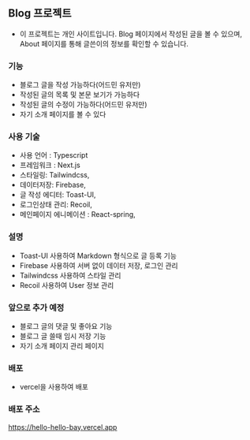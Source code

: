 ## Blog 프로젝트

- 이 프로젝트는 개인 사이트입니다. Blog 페이지에서 작성된 글을 볼 수 있으며, About 페이지를 통해 글쓴이의 정보를 확인할 수 있습니다.

### 기능

- 블로그 글을 작성 가능하다(어드민 유저만)
- 작성된 글의 목록 및 본문 보기가 가능하다
- 작성된 글의 수정이 가능하다(어드민 유저만)
- 자기 소개 페이지를 볼 수 있다

### 사용 기술

- 사용 언어 : Typescript
- 프레임워크 : Next.js
- 스타일링: Tailwindcss,
- 데이터저장: Firebase,
- 글 작성 에디터: Toast-UI,
- 로그인상태 관리: Recoil,
- 메인페이지 에니메이션 : React-spring,

### 설명

- Toast-UI 사용하여 Markdown 형식으로 글 등록 기능
- Firebase 사용하여 서버 없이 데이터 저장, 로그인 관리
- Tailwindcss 사용하여 스타일 관리
- Recoil 사용하여 User 정보 관리

### 앞으로 추가 예정

- 블로그 글의 댓글 및 좋아요 기능
- 블로그 글 쓸때 임시 저장 기능
- 자기 소개 페이지 관리 페이지

### 배포

- vercel을 사용하여 배포

### 배포 주소

https://hello-hello-bay.vercel.app
